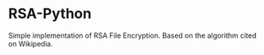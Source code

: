 # RSA-Python
Simple implementation of RSA File Encryption.
Based on the algorithm cited on Wikipedia.


